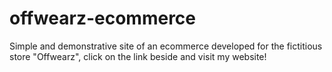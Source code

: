 # offwearz-ecommerce
Simple and demonstrative site of an ecommerce developed for the fictitious store "Offwearz", click on the link beside and visit my website!
